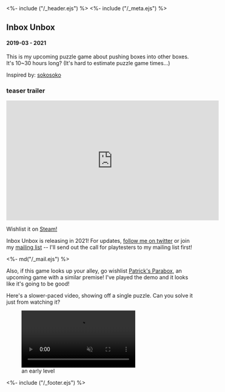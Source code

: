 <!DOCTYPE html>
<html>
<head>
<title>Inbox Unbox</title>
<%- include ("/_header.ejs") %>
<link href="/stylesheets/mailchimp.css" rel="stylesheet" type="text/css">
<%- include ("/_meta.ejs") %>
</head>
<body>
<div class="wrapper">
<div class="header">
  <a href="/index#inbox-unbox"><div class="header-banner"></div></a>
</div>
<section class="main-content">
<h1 class="post-title">Inbox Unbox</h1>
<h4 class="post-meta">2019-03 - 2021</h4>

This is my upcoming puzzle game about pushing boxes into other boxes. It's 10\~30 hours long? (It's hard to estimate puzzle game times...)

Inspired by: [sokosoko](https://juner.itch.io/sokosoko)

### teaser trailer

<iframe width="560" height="315" src="https://www.youtube-nocookie.com/embed/UrzypCp8N3g?rel=0" frameborder="0" allow="accelerometer; autoplay; clipboard-write; encrypted-media; gyroscope; picture-in-picture" allowfullscreen></iframe>

Wishlist it on [Steam!](https://store.steampowered.com/app/1552300/Inbox_Unbox/)

<div class="mailing-list-card">

Inbox Unbox is releasing in 2021! For updates, [follow me on twitter](https://www.twitter.com/pancelor) or join my [mailing list](/contact) -- I'll send out the call for playtesters to my mailing list first!

<div><%- md("/_mail.ejs") %></div>
</div>

Also, if this game looks up your alley, go wishlist [Patrick's Parabox](https://store.steampowered.com/app/1260520/Patricks_Parabox/), an upcoming game with a similar premise! I've played the demo and it looks like it's going to be good!

Here's a slower-paced video, showing off a single puzzle. Can you solve it just from watching it?

<figure>
  <video loop controls autoplay muted>
    <source src="/assets/inbox-unbox-jungle.mp4" type="video/mp4">
  </video>
  <figcaption>an early level</figcaption>
</figure>

</section>
<%- include ("/_footer.ejs") %>
</body>
</html>
